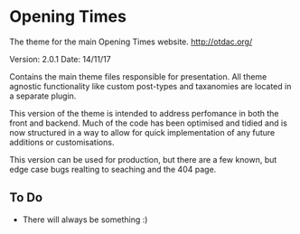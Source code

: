 Opening Times
===

The theme for the main Opening Times website.
http://otdac.org/

Version: 2.0.1
Date: 14/11/17

Contains the main theme files responsible for presentation. All theme agnostic functionality like custom post-types and taxanomies are located in a separate plugin.

This version of the theme is intended to address perfomance in both the front and backend. Much of the code has been optimised and tidied and is now structured in a way to allow for quick implementation of any future additions or customisations.

This version can be used for production, but there are a few known, but edge case bugs realting to seaching and the 404 page.

To Do
-----
* There will always be something :)